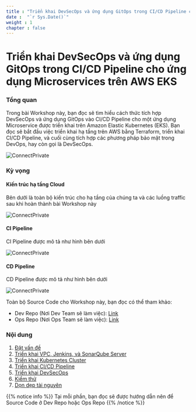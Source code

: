 ```yaml
---
title : "Triển khai DevSecOps và ứng dụng GitOps trong CI/CD Pipeline cho ứng dụng Microservices trên AWS EKS"
date :  "`r Sys.Date()`" 
weight : 1 
chapter : false
---
```

# Triển khai DevSecOps và ứng dụng GitOps trong CI/CD Pipeline cho ứng dụng Microservices trên AWS EKS


### Tổng quan

Trong bài Workshop này, bạn đọc sẽ tìm hiểu cách thức tích hợp DevSecOps và ứng dụng GitOps vào CI/CD Pipeline cho một ứng dụng Microservice được triển khai trên Amazon Elastic Kubernetes (EKS). Bạn đọc sẽ bắt đầu việc triển khai hạ tầng trên AWS bằng Terraform, triển khai CI/CD Pipeline, và cuối cùng tích hợp các phương pháp bảo mật trong DevOps, hay còn gọi là DevSecOps.

<!-- ![ConnectPrivate](/images/graph.mov)  -->
![ConnectPrivate](/images/Workshop2.gif)

### Kỳ vọng

#### Kiến trúc hạ tầng Cloud
Bên dưới là toàn bộ kiến trúc cho hạ tầng của chúng ta và các luồng traffic sau khi hoàn thành bài Workshop này

![ConnectPrivate](/images/Archi.gif)


#### CI Pipeline
CI Pipeline được mô tả như hình bên dưới

![ConnectPrivate](/images/CI_Pipeline.gif)


#### CD Pipeline
CD Pipeline được mô tả như hình bên dưới

![ConnectPrivate](/images/CD_Pipeline.gif)


Toàn bộ Source Code cho Workshop này, bạn đọc có thể tham khảo:

+ Dev Repo (Nơi Dev Team sẽ làm việc): [Link](https://github.com/heyyytamvo/FCJ2024-WS2-DevRepo)
+ Ops Repo (Nơi Ops Team sẽ làm việc): [Link](https://github.com/heyyytamvo/FCJ2024-WS2-OpsRepo)

### Nội dung

 1. [Đặt vấn đề](1-introduce/)
 2. [Triển khai VPC, Jenkins, và SonarQube Server](2-Prerequiste/)
 3. [Triển khai Kubernetes Cluster](3-Scaling-Check/)
 4. [Triển khai CI/CD Pipeline](4-cleanup/)
 5. [Triển khai DevSecOps]()
 6. [Kiểm thử]()
 7. [Dọn dẹp tài nguyên]()

{{% notice info %}}
Tại mỗi phần, bạn đọc sẽ được hướng dẫn nên để Source Code ở Dev Repo hoặc Ops Repo
{{% /notice %}}